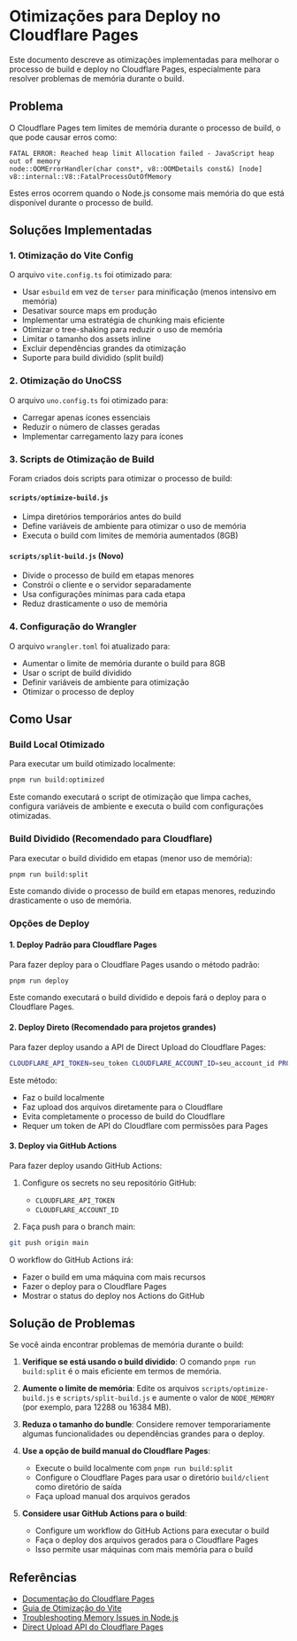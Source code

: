 # Otimizações para Deploy no Cloudflare Pages

Este documento descreve as otimizações implementadas para melhorar o processo de build e deploy no Cloudflare Pages, especialmente para resolver problemas de memória durante o build.

## Problema

O Cloudflare Pages tem limites de memória durante o processo de build, o que pode causar erros como:

```
FATAL ERROR: Reached heap limit Allocation failed - JavaScript heap out of memory
node::OOMErrorHandler(char const*, v8::OOMDetails const&) [node]
v8::internal::V8::FatalProcessOutOfMemory
```

Estes erros ocorrem quando o Node.js consome mais memória do que está disponível durante o processo de build.

## Soluções Implementadas

### 1. Otimização do Vite Config

O arquivo `vite.config.ts` foi otimizado para:

- Usar `esbuild` em vez de `terser` para minificação (menos intensivo em memória)
- Desativar source maps em produção
- Implementar uma estratégia de chunking mais eficiente
- Otimizar o tree-shaking para reduzir o uso de memória
- Limitar o tamanho dos assets inline
- Excluir dependências grandes da otimização
- Suporte para build dividido (split build)

### 2. Otimização do UnoCSS

O arquivo `uno.config.ts` foi otimizado para:

- Carregar apenas ícones essenciais
- Reduzir o número de classes geradas
- Implementar carregamento lazy para ícones

### 3. Scripts de Otimização de Build

Foram criados dois scripts para otimizar o processo de build:

#### `scripts/optimize-build.js`
- Limpa diretórios temporários antes do build
- Define variáveis de ambiente para otimizar o uso de memória
- Executa o build com limites de memória aumentados (8GB)

#### `scripts/split-build.js` (Novo)
- Divide o processo de build em etapas menores
- Constrói o cliente e o servidor separadamente
- Usa configurações mínimas para cada etapa
- Reduz drasticamente o uso de memória

### 4. Configuração do Wrangler

O arquivo `wrangler.toml` foi atualizado para:

- Aumentar o limite de memória durante o build para 8GB
- Usar o script de build dividido
- Definir variáveis de ambiente para otimização
- Otimizar o processo de deploy

## Como Usar

### Build Local Otimizado

Para executar um build otimizado localmente:

```bash
pnpm run build:optimized
```

Este comando executará o script de otimização que limpa caches, configura variáveis de ambiente e executa o build com configurações otimizadas.

### Build Dividido (Recomendado para Cloudflare)

Para executar o build dividido em etapas (menor uso de memória):

```bash
pnpm run build:split
```

Este comando divide o processo de build em etapas menores, reduzindo drasticamente o uso de memória.

### Opções de Deploy

#### 1. Deploy Padrão para Cloudflare Pages

Para fazer deploy para o Cloudflare Pages usando o método padrão:

```bash
pnpm run deploy
```

Este comando executará o build dividido e depois fará o deploy para o Cloudflare Pages.

#### 2. Deploy Direto (Recomendado para projetos grandes)

Para fazer deploy usando a API de Direct Upload do Cloudflare Pages:

```bash
CLOUDFLARE_API_TOKEN=seu_token CLOUDFLARE_ACCOUNT_ID=seu_account_id PROJECT_NAME=nome_do_projeto pnpm run deploy:direct
```

Este método:
- Faz o build localmente
- Faz upload dos arquivos diretamente para o Cloudflare
- Evita completamente o processo de build do Cloudflare
- Requer um token de API do Cloudflare com permissões para Pages

#### 3. Deploy via GitHub Actions

Para fazer deploy usando GitHub Actions:

1. Configure os secrets no seu repositório GitHub:
   - `CLOUDFLARE_API_TOKEN`
   - `CLOUDFLARE_ACCOUNT_ID`

2. Faça push para o branch main:

```bash
git push origin main
```

O workflow do GitHub Actions irá:
- Fazer o build em uma máquina com mais recursos
- Fazer o deploy para o Cloudflare Pages
- Mostrar o status do deploy nos Actions do GitHub

## Solução de Problemas

Se você ainda encontrar problemas de memória durante o build:

1. **Verifique se está usando o build dividido**: O comando `pnpm run build:split` é o mais eficiente em termos de memória.

2. **Aumente o limite de memória**: Edite os arquivos `scripts/optimize-build.js` e `scripts/split-build.js` e aumente o valor de `NODE_MEMORY` (por exemplo, para 12288 ou 16384 MB).

3. **Reduza o tamanho do bundle**: Considere remover temporariamente algumas funcionalidades ou dependências grandes para o deploy.

4. **Use a opção de build manual do Cloudflare Pages**: 
   - Execute o build localmente com `pnpm run build:split`
   - Configure o Cloudflare Pages para usar o diretório `build/client` como diretório de saída
   - Faça upload manual dos arquivos gerados

5. **Considere usar GitHub Actions para o build**:
   - Configure um workflow do GitHub Actions para executar o build
   - Faça o deploy dos arquivos gerados para o Cloudflare Pages
   - Isso permite usar máquinas com mais memória para o build

## Referências

- [Documentação do Cloudflare Pages](https://developers.cloudflare.com/pages/)
- [Guia de Otimização do Vite](https://vitejs.dev/guide/performance.html)
- [Troubleshooting Memory Issues in Node.js](https://nodejs.org/en/docs/guides/debugging-getting-started/)
- [Direct Upload API do Cloudflare Pages](https://developers.cloudflare.com/pages/platform/direct-upload/)
